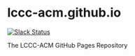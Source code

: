 # lccc-acm.github.io
[![Slack Status](https://slack.yourdomain.com/badge.svg)](https://yourdomain.com)

The LCCC-ACM GitHub Pages Repository
